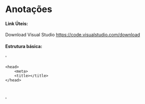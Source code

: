# Anotações

#### Link Úteis:

Download Visual Studio https://code.visualstudio.com/download

#### Estrutura básica:

'<!DOCTYPE html>
<html>

    <head>
        <meta>
        <title></title>
    </head>
​    <body>
​    </body>
</html>'

